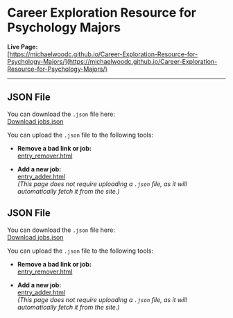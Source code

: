 # Career Exploration Resource for Psychology Majors

**Live Page:**  
[https://michaelwoodc.github.io/Career-Exploration-Resource-for-Psychology-Majors/](https://michaelwoodc.github.io/Career-Exploration-Resource-for-Psychology-Majors/)

---

## JSON File

You can download the `.json` file here:  
[Download jobs.json](https://michaelwoodc.github.io/Career-Exploration-Resource-for-Psychology-Majors/jobs.json)

You can upload the `.json` file to the following tools:

- **Remove a bad link or job:**  
  [entry_remover.html](https://michaelwoodc.github.io/Career-Exploration-Resource-for-Psychology-Majors/entry_remover.html)

- **Add a new job:**  
  [entry_adder.html](https://michaelwoodc.github.io/Career-Exploration-Resource-for-Psychology-Majors/entry_adder.html)  
  *(This page does not require uploading a `.json` file, as it will automatically fetch it from the site.)*


## JSON File

You can download the `.json` file here:  
[Download jobs.json](https://teachpsych.github.io/Career-Exploration-Resource-for-Psychology-Majors/jobs.json)

You can upload the `.json` file to the following tools:

- **Remove a bad link or job:**  
  [entry_remover.html](https://teachpsych.github.io/Career-Exploration-Resource-for-Psychology-Majors/entry_remover.html)

- **Add a new job:**  
  [entry_adder.html](https://teachpsych.github.io/Career-Exploration-Resource-for-Psychology-Majors/entry_adder.html)  
  *(This page does not require uploading a `.json` file, as it will automatically fetch it from the site.)*
